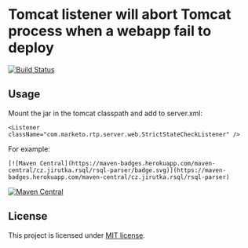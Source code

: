 Tomcat listener will abort Tomcat process when a webapp fail to deploy
=========================
[![Build Status](https://travis-ci.org/yohayg/tomcat-deployment-listener.svg?branch=master)](https://travis-ci.org/yohayg/tomcat-deployment-listener)



Usage
-----

Mount the jar in the tomcat classpath and add to server.xml:

    <Listener className="com.marketo.rtp.server.web.StrictStateCheckListener" />

For example:

	[![Maven Central](https://maven-badges.herokuapp.com/maven-central/cz.jirutka.rsql/rsql-parser/badge.svg)](https://maven-badges.herokuapp.com/maven-central/cz.jirutka.rsql/rsql-parser)

[![Maven Central](https://maven-badges.herokuapp.com/maven-central/cz.jirutka.rsql/rsql-parser/badge.svg)](https://maven-badges.herokuapp.com/maven-central/cz.jirutka.rsql/rsql-parser)


License
-------
This project is licensed under [MIT license](http://opensource.org/licenses/MIT).